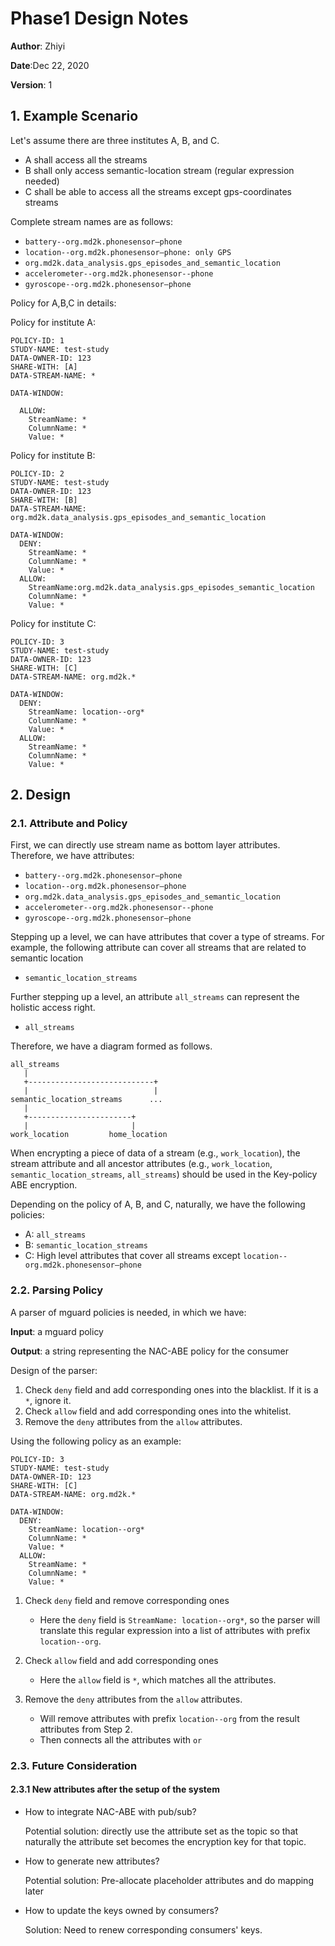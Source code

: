 # Phase1 Design Notes

**Author**: Zhiyi

**Date**:Dec 22, 2020

**Version**: 1

## 1. Example Scenario

Let's assume there are three institutes A, B, and C.

* A shall access all the streams
* B shall only access semantic-location stream (regular expression needed)
* C shall be able to access all the streams except gps-coordinates streams

Complete stream names are as follows:

*	`battery--org.md2k.phonesensor—phone`
* `location--org.md2k.phonesensor—phone: only GPS`
* `org.md2k.data_analysis.gps_episodes_and_semantic_location`
* `accelerometer--org.md2k.phonesensor--phone`
* `gyroscope--org.md2k.phonesensor—phone`

Policy for A,B,C in details:

Policy for institute A:

```policy
POLICY-ID: 1
STUDY-NAME: test-study
DATA-OWNER-ID: 123
SHARE-WITH: [A]
DATA-STREAM-NAME: *

DATA-WINDOW:

  ALLOW:
    StreamName: *
    ColumnName: *
    Value: *
```

Policy for institute B:

```policy
POLICY-ID: 2
STUDY-NAME: test-study
DATA-OWNER-ID: 123
SHARE-WITH: [B]
DATA-STREAM-NAME: org.md2k.data_analysis.gps_episodes_and_semantic_location

DATA-WINDOW:
  DENY:
    StreamName: *
    ColumnName: *
    Value: *
  ALLOW:
    StreamName:org.md2k.data_analysis.gps_episodes_semantic_location
    ColumnName: *
    Value: *
```

Policy for institute C:
```policy
POLICY-ID: 3
STUDY-NAME: test-study
DATA-OWNER-ID: 123
SHARE-WITH: [C]
DATA-STREAM-NAME: org.md2k.*

DATA-WINDOW:
  DENY:
    StreamName: location--org*
    ColumnName: *
    Value: *
  ALLOW:
    StreamName: *
    ColumnName: *
    Value: *
```


## 2. Design

### 2.1. Attribute and Policy

First, we can directly use stream name as bottom layer attributes.
Therefore, we have attributes:

*	`battery--org.md2k.phonesensor—phone`
* `location--org.md2k.phonesensor—phone`
* `org.md2k.data_analysis.gps_episodes_and_semantic_location`
* `accelerometer--org.md2k.phonesensor--phone`
* `gyroscope--org.md2k.phonesensor—phone`

Stepping up a level, we can have attributes that cover a type of streams.
For example, the following attribute can cover all streams that are related to semantic location

* `semantic_location_streams`

Further stepping up a level, an attribute `all_streams` can represent the holistic access right.

* `all_streams`

Therefore, we have a diagram formed as follows.

```ascii-art
all_streams
   |
   +----------------------------+
   |                            |
semantic_location_streams      ...
   |
   +-----------------------+
   |                       |
work_location         home_location
```

When encrypting a piece of data of a stream (e.g., `work_location`), the stream attribute and all ancestor attributes (e.g., `work_location`, `semantic_location_streams`, `all_streams`) should be used in the Key-policy ABE encryption.

Depending on the policy of A, B, and C, naturally, we have the following policies:

* A: `all_streams`
* B: `semantic_location_streams`
* C: High level attributes that cover all streams except `location--org.md2k.phonesensor—phone`

### 2.2. Parsing Policy

A parser of mguard policies is needed, in which we have:

**Input**: a mguard policy

**Output**: a string representing the NAC-ABE policy for the consumer

Design of the parser:

1. Check `deny` field and add corresponding ones into the blacklist. If it is a `*`, ignore it.
2. Check `allow` field and add corresponding ones into the whitelist.
3. Remove the `deny` attributes from the `allow` attributes.

Using the following policy as an example:
```policy
POLICY-ID: 3
STUDY-NAME: test-study
DATA-OWNER-ID: 123
SHARE-WITH: [C]
DATA-STREAM-NAME: org.md2k.*

DATA-WINDOW:
  DENY:
    StreamName: location--org*
    ColumnName: *
    Value: *
  ALLOW:
    StreamName: *
    ColumnName: *
    Value: *
```

1. Check `deny` field and remove corresponding ones

   * Here the `deny` field is `StreamName: location--org*`, so the parser will translate this regular expression into a list of attributes with prefix `location--org`.

2. Check `allow` field and add corresponding ones

   * Here the `allow` field is `*`, which matches all the attributes.

3. Remove the `deny` attributes from the `allow` attributes.

   * Will remove attributes with prefix `location--org` from the result attributes from Step 2.
   * Then connects all the attributes with `or`

### 2.3. Future Consideration

#### 2.3.1 New attributes after the setup of the system

* How to integrate NAC-ABE with pub/sub?

  Potential solution: directly use the attribute set as the topic so that naturally the attribute set becomes the encryption key for that topic.

* How to generate new attributes?

  Potential solution: Pre-allocate placeholder attributes and do mapping later

* How to update the keys owned by consumers?

  Solution: Need to renew corresponding consumers' keys.
